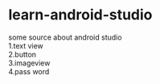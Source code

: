 # learn-android-studio
some source about android studio  
1.text view  
2.button  
3.imageview  
4.pass word  

